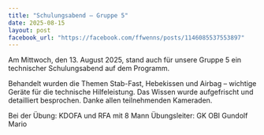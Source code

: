 ```yaml
---
title: "Schulungsabend – Gruppe 5"
date: 2025-08-15
layout: post
facebook_url: "https://facebook.com/ffwenns/posts/1146085537553897"
---
```

Am Mittwoch, den 13. August 2025, stand auch für unsere Gruppe 5 ein technischer Schulungsabend auf dem Programm.

Behandelt wurden die Themen Stab-Fast, Hebekissen und Airbag – wichtige Geräte für die technische Hilfeleistung. Das Wissen wurde aufgefrischt und detailliert besprochen.  Danke allen teilnehmenden Kameraden. 

Bei der Übung:
KDOFA und RFA mit 8 Mann
Übungsleiter: GK OBI Gundolf Mario
